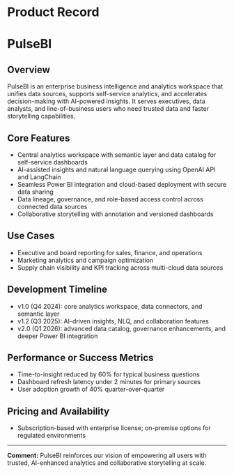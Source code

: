 # Product Record

# PulseBI

## Overview
PulseBI is an enterprise business intelligence and analytics workspace that unifies data sources, supports self-service analytics, and accelerates decision-making with AI-powered insights. It serves executives, data analysts, and line-of-business users who need trusted data and faster storytelling capabilities.

## Core Features
- Central analytics workspace with semantic layer and data catalog for self-service dashboards
- AI-assisted insights and natural language querying using OpenAI API and LangChain
- Seamless Power BI integration and cloud-based deployment with secure data sharing
- Data lineage, governance, and role-based access control across connected data sources
- Collaborative storytelling with annotation and versioned dashboards

## Use Cases
- Executive and board reporting for sales, finance, and operations
- Marketing analytics and campaign optimization
- Supply chain visibility and KPI tracking across multi-cloud data sources

## Development Timeline
- v1.0 (Q4 2024): core analytics workspace, data connectors, and semantic layer
- v1.2 (Q3 2025): AI-driven insights, NLQ, and collaboration features
- v2.0 (Q1 2026): advanced data catalog, governance enhancements, and deeper Power BI integration

## Performance or Success Metrics
- Time-to-insight reduced by 60% for typical business questions
- Dashboard refresh latency under 2 minutes for primary sources
- User adoption growth of 40% quarter-over-quarter

## Pricing and Availability
- Subscription-based with enterprise license; on-premise options for regulated environments

---

**Comment:** PulseBI reinforces our vision of empowering all users with trusted, AI-enhanced analytics and collaborative storytelling at scale.